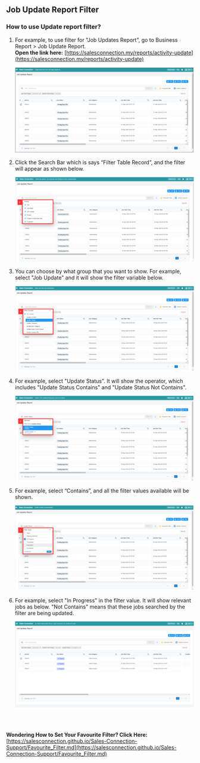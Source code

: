 ## Job Update Report Filter

### How to use Update report filter?

1. For example, to use filter for "Job Updates Report", go to Business Report > Job Update Report.<br>
   **Open the link here:** [https://salesconnection.my/reports/activity-update](https://salesconnection.my/reports/activity-update)

   <p align="center">
     <img src="img/Job_Update_Report_Filter_Step_1.png">
   </p>

2. Click the Search Bar which is says “Filter Table Record”, and the filter will appear as shown below.

   <p align="center">
     <img src="img/Job_Update_Report_Filter_Step_2.png">
   </p>

3. You can choose by what group that you want to show. For example, select "Job Update" and it will show the filter variable below.<br>

   <p align="center">
     <img src="img/Job_Update_Report_Filter_Step_3.png">
   </p>

4. For example, select "Update Status". It will show the operator, which includes "Update Status Contains" and "Update Status Not Contains".

   <p align="center">
     <img src="img/Job_Update_Report_Filter_Step_4.png">
   </p>

5. For example, select “Contains”, and all the filter values available will be shown.

   <p align="center">
     <img src="img/Job_Update_Report_Filter_Step_5.png">
   </p>

6. For example, select "In Progress" in the filter value. It will show relevant jobs as below. "Not Contains" means that these jobs searched by the filter are being updated.

   <p align="center">
     <img src="img/Job_Update_Report_Filter_Result.png">
   </p><br><br> 

**Wondering How to Set Your Favourite Filter? Click Here:** [https://salesconnection.github.io/Sales-Connection-Support/Favourite_Filter.md](https://salesconnection.github.io/Sales-Connection-Support/Favourite_Filter.md)
